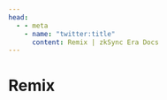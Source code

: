 ```yaml
---
head:
  - - meta
    - name: "twitter:title"
      content: Remix | zkSync Era Docs
---
```


# Remix
